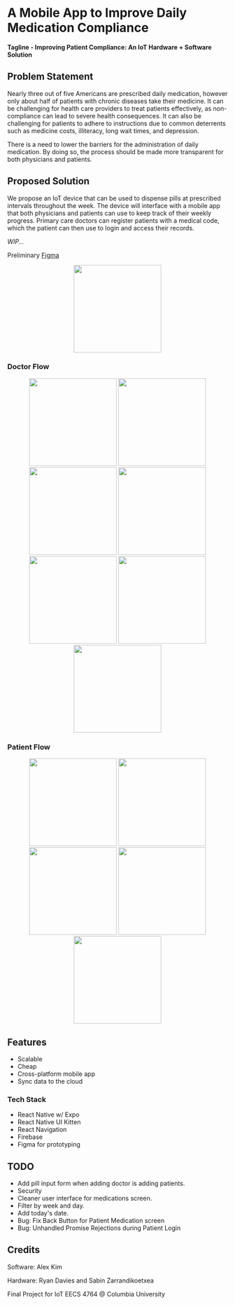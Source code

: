 # A Mobile App to Improve Daily Medication Compliance

**Tagline - Improving Patient Compliance: An IoT Hardware + Software Solution**

## Problem Statement

Nearly three out of five Americans are prescribed daily medication, however only about half of patients with chronic diseases take their medicine. It can be challenging for health care providers to treat patients effectively, as non-compliance can lead to severe health consequences. It can also be challenging for patients to adhere to instructions due to common deterrents such as medicine costs, illiteracy, long wait times, and depression.

There is a need to lower the barriers for the administration of daily medication. By doing so, the process should be made more transparent for both physicians and patients.

## Proposed Solution

We propose an IoT device that can be used to dispense pills at prescribed intervals throughout the week. The device will interface with a mobile app that both physicians and patients can use to keep track of their weekly progress. Primary care doctors can register patients with a medical code, which the patient can then use to login and access their records.

*WIP...*

Preliminary [Figma](https://www.figma.com/file/n52F2af3phI5fLh4h6jMd5/IoT-Final-Project-Pill-box?node-id=0%3A1)

<p align="center">
<img src="docs/imgs/IMG_6680.PNG?raw=true" width="200">
</p>

### Doctor Flow

<p align="center">
<img src="docs/imgs/IMG_6681.PNG?raw=true" width="200">
<img src="docs/imgs/IMG_6682.PNG?raw=true" width="200">
<img src="docs/imgs/IMG_6683.PNG?raw=true" width="200">
<img src="docs/imgs/IMG_6684.PNG?raw=true" width="200">
<img src="docs/imgs/IMG_6686.PNG?raw=true" width="200">
<img src="docs/imgs/IMG_6687.PNG?raw=true" width="200">
<img src="docs/imgs/IMG_6688.PNG?raw=true" width="200">
</p>

### Patient Flow

<p align="center">
<img src="docs/imgs/IMG_6689.PNG?raw=true" width="200">
<img src="docs/imgs/IMG_6690.PNG?raw=true" width="200">
<img src="docs/imgs/IMG_6692.PNG?raw=true" width="200">
<img src="docs/imgs/IMG_6693.PNG?raw=true" width="200">
<img src="docs/imgs/IMG_6694.PNG?raw=true" width="200">
</p>

## Features

* Scalable
* Cheap
* Cross-platform mobile app
* Sync data to the cloud

### Tech Stack

* React Native w/ Expo
* React Native UI Kitten
* React Navigation
* Firebase
* Figma for prototyping

## TODO

* Add pill input form when adding doctor is adding patients.
* Security
* Cleaner user interface for medications screen.
* Filter by week and day.
* Add today's date.
* Bug: Fix Back Button for Patient Medication screen
* Bug: Unhandled Promise Rejections during Patient Login

## Credits

Software: Alex Kim

Hardware: Ryan Davies and Sabin Zarrandikoetxea

Final Project for IoT EECS 4764 @ Columbia University